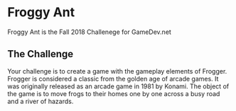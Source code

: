 # Froggy Ant
Froggy Ant is the Fall 2018 Challenege for GameDev.net
## The Challenge
Your challenge is to create a game with the gameplay elements of Frogger. Frogger is considered a classic from the golden age of arcade games. It was originally released as an arcade game in 1981 by Konami. The object of the game is to move frogs to their homes one by one across a busy road and a river of hazards.
